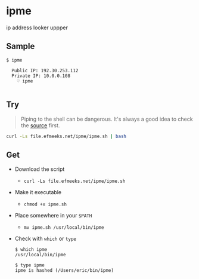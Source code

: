 # ipme

ip address looker uppper

## Sample
```text
$ ipme

  Public IP: 192.30.253.112
  Private IP: 10.0.0.108
    ♡ ipme
    
```

## Try

> Piping to the shell can be dangerous. It's always a good idea to check the [source](ipme.sh) first.

```bash
curl -Ls file.efmeeks.net/ipme/ipme.sh | bash
```

## Get

* Download the script
  * `curl -Ls file.efmeeks.net/ipme/ipme.sh`
* Make it executable
  * `chmod +x ipme.sh`
* Place somewhere in your `$PATH`
  * `mv ipme.sh /usr/local/bin/ipme`
* Check with `which` or `type`
    ```text
    $ which ipme
    /usr/local/bin/ipme
    ```

    ```text
    $ type ipme
    ipme is hashed (/Users/eric/bin/ipme)
    ```
